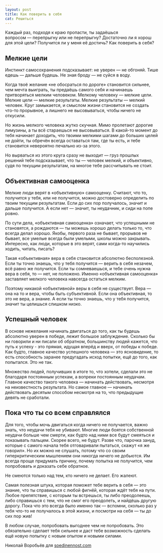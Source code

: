 ```yaml
---
layout: post
title: Как поверить в себя
cat: Решиться
---
```


Каждый раз, подходя к краю пропасти, ты задаёшься вопросом — перепрыгну или не перепрыгну? Достаточно ли я хорош для этой цели? Получится ли у меня её достичь? Как поверить в себя?

## Мелкие цели

Инстинкт самосохранения подсказывает: не уверен — не обгоняй. Тише едешь — дальше будешь. Не зная броду — не суйся в воду.

Когда твоё желание «не обосраться по дороге» становится сильнее, чем мечта выиграть, ты предаёшь самого себя и начинаешь притворяться мелким человеком. Мелкому человеку — мелкие цели. Мелкие цели — мелкие результаты. Мелкие результаты — мелкий человек. Круг замыкается, и смыслом жизни становится не создать что-то прорывное, а лишнего не высовываться, чтобы ничего не откусили.

Но жизнь мелкого человека жутко скучная. Мимо пролетают дорогие лимузины, а ты всё стараешься не высовываться. В какой-то момент до тебя начинает доходить, что твоими мелкими шагами до больших целей не дойти, ты обречён всегда оставаться там, где ты есть, и тебе становится невероятно печально из-за этого.

Но вырваться из этого круга сразу не выходит — груз прошлых решений тебе подсказывает, что ты — человек мелкий, и объективно, судя по текущим результатам, на многое тебе рассчитывать не стоит.

## Объективная самооценка

Мелкие люди верят в «объективную» самооценку. Считают, что то, получится у тебя, или не получится, можно достоверно определить по твоим текущим результатам. Если до сих пор получалось, значит и дальше получится. А если нет — значит, ты неудачник, и сиди на попе ровно.

По сути дела, «объективная самооценка» означает, что успешными не становятся, а рождаются — ты можешь хорошо делать только то, что всегда делал хорошо. Якобы, первого раза не бывает, прорывов не бывает, все умелые всегда были умелыми, школы можно закрывать. Интересно, как люди, которые в это верят, сами когда-то научились ходить, читать, писать?

Такая «объективная» вера в себя становится абсолютно бесполезной. Если ты точно знаешь, что у тебя получится — верить в себя незачем, всё равно же получится. Если ты сомневаешься, и тебе очень нужна вера в себя, то — нет, не положено. Именно «объективная самооценка» заставляет мелкого человека навсегда остаться мелким.

Поэтому никакой «объективной» веры в себя не существует. Вера — она на то и вера, чтобы быть субъективной. Если она объективная, то это не вера, а знание. А если ты точно знаешь, что у тебя получится, значит ты целишься слишком низко.

## Успешный человек

В основе нежелания начинать двигаться до того, как ты будешь абсолютно уверен в победе, лежит большое заблуждение. Сколько бы ни говорили и ни писали об обратном, большинству людей кажется, что путь к успеху - это прямая, идущая вперёд и вверх, от победы к победе. Как будто, главное качество успешного человека — это ясновидение, то есть способность заранее предугадать исход попытки, ещё до того, как попытался. Это не так.

Множество людей, получивших в итоге то, что хотели, сделали это не благодаря постоянным успехам, а вопреки постоянным неудачам. Главное качество такого человека — начинать действовать, несмотря на неизвестность результата. Но самое главное — начинать действовать десятым способом несмотря на то, что предыдущие девять не сработали.

## Пока что ты со всем справлялся

Для того, чтобы мочь двигаться когда ничего не получается, важно знать, что неудачи тебя не убивают. Многие люди боятся собственной неудачи больше чем смерти, как будто над ними все будут смеяться и показывать пальцем. Скорее всего, не будут. Разве что, парочка зануд, которые с самого начала тебя отговаривали пытаться, скажут «я же говорил». Но их можно не слушать, потому что со своим гиперкритическим мышлением они никогда ничего не добьются. Им всегда проще придумать причину, почему попытка не получится, чем попробовать и доказать себе обратное.

Не смеются только над тем, кто ничего не делает. Его жалеют.

Самая полезная штука, которая поможет тебе верить в себя — это знание, что ты справишься с любой фигнёй, которая ждёт тебя на пути. Любое препятствие, с которым ты встрешься, ты либо преодолеешь, либо справишься с тем, что не смог его преодолеть, и найдёшь другую дорогу. Пока что это всегда было именно так — вспомни, сколько раз у тебя что-то не получалось в этой жизни, и посмотри на себя — ты до сих пор жив!

В любом случае, попробовать выгоднее чем не попробовать. Это обязательно сделает тебя сильнее и даст тебе возможность сделать ещё новую попытку с новым опытом и новыми силами.

Николай Воробьёв для [soedinennost.com](http://soedinennost.com/)